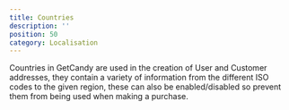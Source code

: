```yaml
---
title: Countries
description: ''
position: 50
category: Localisation
---
```


Countries in GetCandy are used in the creation of User and Customer addresses, they contain a variety of information from the different ISO codes to the given region, these can also be enabled/disabled so prevent them from being used when making a purchase.

